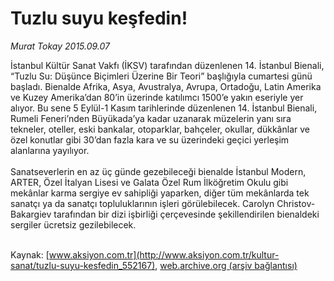 # Tuzlu suyu keşfedin!

*Murat Tokay 2015.09.07*

<div class="pNewsDetailMainContent ctx_content" itemprop="articleBody">
 <p>
  İstanbul Kültür Sanat Vakfı (İKSV) tarafından düzenlenen 14. İstanbul Bienali, “Tuzlu Su: Düşünce Biçimleri Üzerine Bir Teori” başlığıyla cumartesi günü başladı. Bienalde Afrika, Asya, Avustralya, Avrupa, Ortadoğu, Latin Amerika ve Kuzey Amerika’dan 80’in üzerinde katılımcı 1500’e yakın eseriyle yer alıyor. Bu sene 5 Eylül-1 Kasım tarihlerinde düzenlenen 14. İstanbul Bienali, Rumeli Feneri’nden Büyükada’ya kadar uzanarak müzelerin yanı sıra tekneler, oteller, eski bankalar, otoparklar, bahçeler, okullar, dükkânlar ve özel konutlar gibi 30’dan fazla kara ve su üzerindeki geçici yerleşim alanlarına yayılıyor.
  <br>
   <br>
    Sanatseverlerin en az üç günde gezebileceği bienalde İstanbul Modern, ARTER, Özel İtalyan Lisesi ve Galata Özel Rum İlköğretim Okulu gibi mekânlar karma sergiye ev sahipliği yaparken, diğer tüm mekânlarda tek sanatçı ya da sanatçı topluluklarının işleri görülebilecek. Carolyn Christov-Bakargiev tarafından bir dizi işbirliği çerçevesinde şekillendirilen bienaldeki sergiler ücretsiz gezilebilecek.
   </br>
  </br>
 </p>
</div>


Kaynak: [www.aksiyon.com.tr](http://www.aksiyon.com.tr/kultur-sanat/tuzlu-suyu-kesfedin_552167), [web.archive.org (arşiv bağlantısı)](http://web.archive.org/web/20160103085010/http://www.aksiyon.com.tr/kultur-sanat/tuzlu-suyu-kesfedin_552167)
